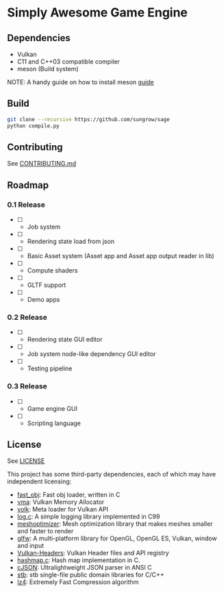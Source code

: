 # Simply Awesome Game Engine

## Dependencies

- Vulkan
- C11 and C++03 compatible compiler
- meson (Build system)

NOTE: A handy guide on how to install meson [guide](https://mesonbuild.com/Quick-guide.html)

## Build

```sh
git clone --recursive https://github.com/sungrow/sage
python compile.py
```

## Contributing

See [CONTRIBUTING.md](CONTRIBUTING.md)

## Roadmap

### 0.1 Release

* [ ] - Job system
* [ ] - Rendering state load from json 
* [ ] - Basic Asset system (Asset app and Asset app output reader in lib)
* [ ] - Compute shaders <!-- Wow. I still haven't implemented them. -->
* [ ] - GLTF support
* [ ] - Demo apps

### 0.2 Release

* [ ] - Rendering state GUI editor
* [ ] - Job system node-like dependency GUI editor
* [ ] - Testing pipeline

### 0.3 Release

* [ ] - Game engine GUI
* [ ] - Scripting language

## License

See [LICENSE](LICENSE)

This project has some third-party dependencies, each of which may have independent licensing:

- [fast_obj](https://github.com/thisistherk/fast_obj): Fast obj loader, written in C
- [vma](https://github.com/GPUOpen-LibrariesAndSDKs/VulkanMemoryAllocator): Vulkan Memory Allocator
- [volk](https://github.com/zeux/volk): Meta loader for Vulkan API
- [log.c](https://github.com/rxi/log.c): A simple logging library implemented in C99 
- [meshoptimizer](https://github.com/zeux/meshoptimizer): Mesh optimization library that makes meshes smaller and faster to render
- [glfw](https://github.com/glfw/glfw): A multi-platform library for OpenGL, OpenGL ES, Vulkan, window and input 
- [Vulkan-Headers](https://github.com/KhronosGroup/Vulkan-Headers): Vulkan Header files and API registry 
- [hashmap.c](https://github.com/tidwall/hashmap.c): Hash map implementation in C.
- [cJSON](https://github.com/DaveGamble/cJSON): Ultralightweight JSON parser in ANSI C 
- [stb](https://github.com/nothings/stb): stb single-file public domain libraries for C/C++
- [lz4](https://github.com/lz4/lz4): Extremely Fast Compression algorithm


